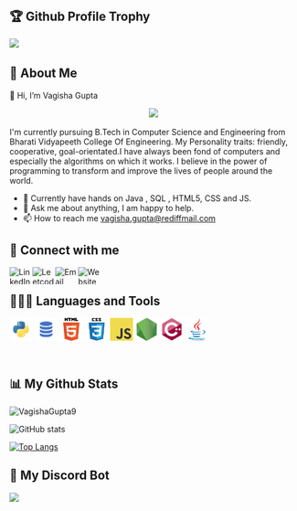 </div>
<div align="center"><img src="https://komarev.com/ghpvc/?username=VagishaGupta9&style=plastic&color=orange" alt=""/></div>
 
  
 <h2>🏆 Github Profile Trophy</h2>
<a href="https://github.com/ryo-ma/github-profile-trophy">
  <img height="170" src="https://github-profile-trophy.vercel.app/?username=VagishaGupta9&column=8&theme=algolia&no-frame=true"/>
</a>


<h2>💫 About Me</h2>

👋 Hi, I’m Vagisha Gupta
 <p align="center">
  <a href="https://github.com/VagishaGupta9"><img src="https://readme-typing-svg.herokuapp.com/?lines=Web%20Designer;Discord-Bot%20Developer;Wanna%20be%20a%20cloud%20expert&center=true&width=480&height=75"></a>
</p>
  

   I'm currently pursuing B.Tech in Computer Science and Engineering from Bharati Vidyapeeth College Of Engineering.
    My Personality traits: friendly, cooperative, goal-orientated.I have always been fond of computers and especially the algorithms on which it works.
    I believe in the power of programming to transform and improve the lives of people around the world.

- 🌱 Currently have hands on Java , SQL , HTML5, CSS and JS.
- 💬 Ask me about anything, I am happy to help.
- 📫 How to reach me vagisha.gupta@rediffmail.com 


<h2>📱 Connect with me</h2>
<p><a href="https://www.linkedin.com/in/vagisha-gupta-964495217/"><img align="left" alt="LinkedIn" height="30" width="40" src="https://raw.githubusercontent.com/rahuldkjain/github-profile-readme-generator/master/src/images/icons/Social/linked-in-alt.svg" /></a>
<a href="https://leetcode.com/Vagisha_Gupta/"><img align="left" alt="Leetcode" height="30" width="40" src="https://raw.githubusercontent.com/rahuldkjain/github-profile-readme-generator/master/src/images/icons/Social/leet-code.svg" /></a>
<a href="mailto:vagisha.gupta@rediffmail.com"><img align="left"  height="30" width="40" src="https://icons.iconarchive.com/icons/wwalczyszyn/android-style-honeycomb/64/GMail-icon.png" alt="Email"></a><a href="http://vagishagupta.me/"><img align="left" alt="Website" height="30" width="40" src="https://th.bing.com/th/id/OIP.EP9MUPm_0QGUm-dr1eaz4wHaHa?pid=ImgDet&rs=1" /></a></p>


<br />

<h2>👩🏻‍💻 Languages and Tools</h2>
<p><img align="center" alt="Python" width="40px" height="40" src="https://raw.githubusercontent.com/github/explore/80688e429a7d4ef2fca1e82350fe8e3517d3494d/topics/python/python.png" />
<img align="center" alt="SQL" width="40px" height="40"src="https://raw.githubusercontent.com/github/explore/80688e429a7d4ef2fca1e82350fe8e3517d3494d/topics/sql/sql.png" />
<img align="center" alt="HTML5" width="40px" height="40" src="https://raw.githubusercontent.com/github/explore/80688e429a7d4ef2fca1e82350fe8e3517d3494d/topics/html/html.png" />
<img align="center" alt="CSS3" width="40px" height="40" src="https://raw.githubusercontent.com/github/explore/80688e429a7d4ef2fca1e82350fe8e3517d3494d/topics/css/css.png" />
<img align="center" alt="JavaScript" width="40px" height="40" src="https://raw.githubusercontent.com/github/explore/80688e429a7d4ef2fca1e82350fe8e3517d3494d/topics/javascript/javascript.png" />
<img align="center" alt="Node.js" width="40px" height="40" src="https://raw.githubusercontent.com/github/explore/80688e429a7d4ef2fca1e82350fe8e3517d3494d/topics/nodejs/nodejs.png" />
<img align="center" src="https://raw.githubusercontent.com/devicons/devicon/master/icons/cplusplus/cplusplus-original.svg" alt="cplusplus" width="40" height="40"/> </a>
<img align="center" src="https://raw.githubusercontent.com/devicons/devicon/master/icons/java/java-original.svg" alt="java" width="40" height="40"/> </a></p>

<br />


<h2>📊 My Github Stats</h2>

<p><img align="center" src="https://github-readme-streak-stats.herokuapp.com/?user=VagishaGupta9&theme=yeblu" alt="VagishaGupta9" /></p>


![GitHub stats](https://github-readme-stats.vercel.app/api?username=VagishaGupta9&show_icons=true&theme=algolia&count_private=true)

[![Top Langs](https://github-readme-stats.vercel.app/api/top-langs/?username=VagishaGupta9&layout=compact&theme=blue-green)](https://github.com/anuraghazra/github-readme-stats)

<h2>🤖 My Discord Bot</h2>
<a href="https://top.gg/bot/911679569847799808">
  <img src="https://top.gg/api/widget/911679569847799808.svg">
</a>
<!---
vagisha25/vagisha25 is a ✨ special ✨ repository because its `README.md` (this file) appears on your GitHub profile.
You can click the Preview link to take a look at your changes.
--->
